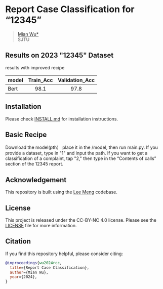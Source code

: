 # Report Case Classification for “12345”

> [Mian Wu*](https://github.com/NothernSJTU)
> <br>SJTU<br>


## Results on 2023 "12345" Dataset

<!-- results with basic recipe (s.d. = stochastic depth)   | -->


results with improved recipe

| model        | Train_Acc | Validation_Acc |
|:------------|:-----:|:------:|
| Bert     |  98.1  | 97.8  | 


## Installation
Please check [INSTALL.md](INSTALL.md) for installation instructions. 

## Basic Recipe
Download the model(pth） place it in the /model, then run main.py.
If you provide a dataset, type in "1" and input the path.
If you want to get a classification of a complaint, tap "2," then type in the “Contents of calls” section of the 12345 report.

## Acknowledgement
This repository is built using the [Lee Meng](https://leemeng.tw/attack_on_bert_transfer_learning_in_nlp.html#%E7%94%A8-BERT-fine-tune-%E4%B8%8B%E6%B8%B8%E4%BB%BB%E5%8B%99) codebase.

## License
This project is released under the CC-BY-NC 4.0 license. Please see the [LICENSE](LICENSE) file for more information.

## Citation
If you find this repository helpful, please consider citing:
```bibtex
@inproceedings{wu2024rcc,
  title={Report Case Classification},
  author={Mian Wu},
  year={2024},
}
```
